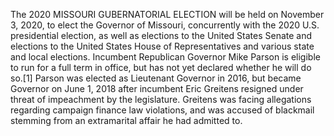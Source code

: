The 2020 MISSOURI GUBERNATORIAL ELECTION will be held on November 3, 2020, to elect the Governor of Missouri, concurrently with the 2020 U.S. presidential election, as well as elections to the United States Senate and elections to the United States House of Representatives and various state and local elections. Incumbent Republican Governor Mike Parson is eligible to run for a full term in office, but has not yet declared whether he will do so.[1] Parson was elected as Lieutenant Governor in 2016, but became Governor on June 1, 2018 after incumbent Eric Greitens resigned under threat of impeachment by the legislature. Greitens was facing allegations regarding campaign finance law violations, and was accused of blackmail stemming from an extramarital affair he had admitted to.
